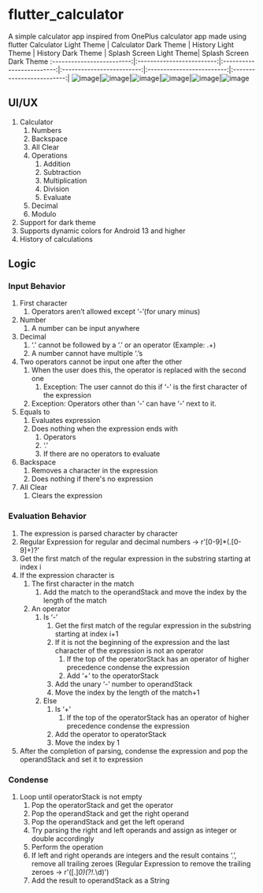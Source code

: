 # flutter_calculator
A simple calculator app inspired from OnePlus calculator app made using flutter
Calculator Light Theme | Calculator Dark Theme | History Light Theme | History Dark Theme | Splash Screen Light Theme| Splash Screen Dark Theme
:-------------------------:|:-------------------------:|:-------------------------:|:-------------------------:|:-------------------------:|:-------------------------:|
![image](https://github.com/rrstudios10/flutter_calculator/assets/70618833/c94d4ee9-d95c-4082-aea2-d9aecd6652c8)|![image](https://github.com/rrstudios10/flutter_calculator/assets/70618833/b8ad81d1-bfeb-4290-a745-64c63e29f21e)|![image](https://github.com/rrstudios10/flutter_calculator/assets/70618833/31d3b057-b2e7-473c-9761-239c9ec82d23)|![image](https://github.com/rrstudios10/flutter_calculator/assets/70618833/d92ca6a8-300c-4b16-aa19-735e38ca78d9)|![image](https://github.com/rrstudios10/flutter_calculator/assets/70618833/62898f67-7dee-445e-9cca-91505f8fae81)|![image](https://github.com/rrstudios10/flutter_calculator/assets/70618833/c3f26d32-eaa8-48f3-8e65-8c3da9f9e8aa)



## UI/UX

1. Calculator
    1. Numbers
    2. Backspace
    3. All Clear
    4. Operations
        1. Addition
        2. Subtraction
        3. Multiplication
        4. Division
        5. Evaluate
    5. Decimal
    6. Modulo
2. Support for dark theme
3. Supports dynamic colors for Android 13 and higher
4. History of calculations


## Logic

### Input Behavior

1. First character 
    1. Operators aren’t allowed except ‘-’(for unary minus)
2. Number
    1. A number can be input anywhere
3. Decimal
    1. ‘.’ cannot be followed by a ‘.’ or an operator (Example: .+)
    2. A number cannot have multiple ‘.’s
4. Two operators cannot be input one after the other
    1. When the user does this, the operator is replaced with the second one
        1. Exception: The user cannot do this if ‘-’ is the first character of the expression
    2. Exception: Operators other than ‘-’ can have ‘-’ next to it. 
5. Equals to
    1. Evaluates expression
    2. Does nothing when the expression ends with
        1. Operators
        2. ‘.’
        3. If there are no operators to evaluate
6. Backspace
    1. Removes a character in the expression
    2. Does nothing if there's no expression
7. All Clear
    1. Clears the expression

### Evaluation Behavior

1. The expression is parsed character by character
2. Regular Expression for regular and decimal numbers → r'[0-9]*(\.[0-9]+)?’
3. Get the first match of the regular expression in the substring starting at index i
4. If the expression character is 
    1. The first character in the match
        1. Add the match to the operandStack and move the index by the length of the match
    2. An operator
        1. Is ‘-’
            1. Get the first match of the regular expression in the substring starting at index i+1
            2. If it is not the beginning of the expression and the last character of the expression is not an operator
                1. If the top of the operatorStack has an operator of higher precedence condense the expression
                2. Add ‘+’ to the operatorStack
            3. Add the unary ‘-’ number to operandStack
            4. Move the index by the length of the match+1
        2. Else
            1. Is ‘+’
                1. If the top of the operatorStack has an operator of higher precedence condense the expression
            2. Add the operator to operatorStack
            3. Move the index by 1
5. After the completion of parsing, condense the expression and pop the operandStack and set it to expression

### Condense

1. Loop until operatorStack is not empty
    1. Pop the operatorStack and get the operator
    2. Pop the operandStack and get the right operand
    3. Pop the operandStack and get the left operand
    4. Try parsing the right and left operands and assign as integer or double accordingly
    5. Perform the operation
    6. If left and right operands are integers and the result contains ‘.’, remove all trailing zeroes (Regular Expression to remove the trailing zeroes → r'([.]*0)(?!.*\d)')
    7. Add the result to operandStack as a String
